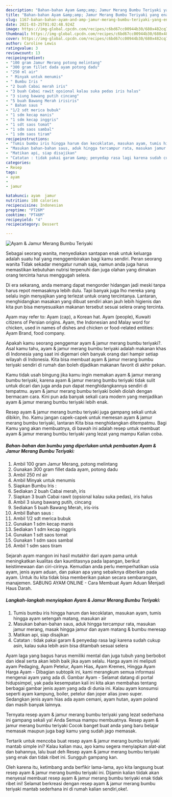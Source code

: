 ```yaml
---
description: "Bahan-bahan Ayam &amp;amp; Jamur Merang Bumbu Teriyaki yang enak dan Mudah Dibuat"
title: "Bahan-bahan Ayam &amp;amp; Jamur Merang Bumbu Teriyaki yang enak dan Mudah Dibuat"
slug: 1167-bahan-bahan-ayam-and-amp-jamur-merang-bumbu-teriyaki-yang-enak-dan-mudah-dibuat
date: 2021-03-25T01:02:48.924Z
image: https://img-global.cpcdn.com/recipes/c6bd67cc00944b30/680x482cq70/ayam-jamur-merang-bumbu-teriyaki-foto-resep-utama.jpg
thumbnail: https://img-global.cpcdn.com/recipes/c6bd67cc00944b30/680x482cq70/ayam-jamur-merang-bumbu-teriyaki-foto-resep-utama.jpg
cover: https://img-global.cpcdn.com/recipes/c6bd67cc00944b30/680x482cq70/ayam-jamur-merang-bumbu-teriyaki-foto-resep-utama.jpg
author: Caroline Lewis
ratingvalue: 3
reviewcount: 13
recipeingredient:
- "100 gram Jamur Merang potong melintang"
- "300 gram fillet dada ayam potong dadu"
- "250 ml air"
- " Minyak untuk menumis"
- " Bumbu Iris "
- "2 buah Cabai merah iris"
- "3 buah Cabai rawit opsional kalau suka pedas iris halus"
- "3 siung bawang putih cincang"
- "5 buah Bawang Merah irisiris"
- " Bahan saus "
- "1/2 sdt merica bubuk"
- "1 sdm kecap manis"
- "1 sdm kecap inggris"
- "1 sdt saos tomat"
- "1 sdm saos sambal"
- "1 sdm saos tiram"
recipeinstructions:
- "Tumis bumbu iris hingga harum dan kecoklatan, masukan ayam, tumis hingga ayam setengah matang, masukan air"
- "Masukan bahan-bahan saus, aduk hingga tercampur rata, masukan jamur merang, masak hingga jamur dan ayam matang &amp; bumbu meresap"
- "Matikan api, siap disajikan"
- "Catatan : tidak pakai garam &amp; penyedap rasa lagi karena sudah cukup asin, kalau suka lebih asin bisa ditambah sesuai selera"
categories:
- Resep
tags:
- ayam
- 
- jamur

katakunci: ayam  jamur 
nutrition: 188 calories
recipecuisine: Indonesian
preptime: "PT26M"
cooktime: "PT46M"
recipeyield: "4"
recipecategory: Dessert

---
```



![Ayam &amp; Jamur Merang Bumbu Teriyaki](https://img-global.cpcdn.com/recipes/c6bd67cc00944b30/680x482cq70/ayam-jamur-merang-bumbu-teriyaki-foto-resep-utama.jpg)

Sebagai seorang wanita, menyediakan santapan enak untuk keluarga adalah suatu hal yang menggembirakan bagi kamu sendiri. Peran seorang  wanita Tidak sekadar mengatur rumah saja, namun anda juga harus memastikan kebutuhan nutrisi terpenuhi dan juga olahan yang dimakan orang tercinta harus menggugah selera.

Di era  sekarang, anda memang dapat mengorder hidangan jadi meski tanpa harus repot memasaknya lebih dulu. Tapi banyak juga lho mereka yang selalu ingin menyajikan yang terlezat untuk orang tercintanya. Lantaran, menghidangkan masakan yang dibuat sendiri akan jauh lebih higienis dan kita pun bisa menyesuaikan makanan tersebut sesuai selera orang tercinta. 

Ayam may refer to: Ayam (cap), a Korean hat. Ayam (people), Kuwaiti citizens of Persian origins. Ayam, the Indonesian and Malay word for chicken, used in names of dishes and chicken or food-related entities: Ayam Brand, food company.

Apakah kamu seorang penggemar ayam &amp; jamur merang bumbu teriyaki?. Asal kamu tahu, ayam &amp; jamur merang bumbu teriyaki adalah makanan khas di Indonesia yang saat ini digemari oleh banyak orang dari hampir setiap wilayah di Indonesia. Kita bisa membuat ayam &amp; jamur merang bumbu teriyaki sendiri di rumah dan boleh dijadikan makanan favorit di akhir pekan.

Kamu tidak usah bingung jika kamu ingin memakan ayam &amp; jamur merang bumbu teriyaki, karena ayam &amp; jamur merang bumbu teriyaki tidak sulit untuk dicari dan juga anda pun dapat menghidangkannya sendiri di tempatmu. ayam &amp; jamur merang bumbu teriyaki boleh diolah dengan bermacam cara. Kini pun ada banyak sekali cara modern yang menjadikan ayam &amp; jamur merang bumbu teriyaki lebih enak.

Resep ayam &amp; jamur merang bumbu teriyaki juga gampang sekali untuk dibikin, lho. Kamu jangan capek-capek untuk memesan ayam &amp; jamur merang bumbu teriyaki, lantaran Kita bisa menghidangkan ditempatmu. Bagi Kamu yang akan membuatnya, di bawah ini adalah resep untuk membuat ayam &amp; jamur merang bumbu teriyaki yang lezat yang mampu Kalian coba.

<!--inarticleads1-->

##### Bahan-bahan dan bumbu yang diperlukan untuk pembuatan Ayam &amp; Jamur Merang Bumbu Teriyaki:

1. Ambil 100 gram Jamur Merang, potong melintang
1. Gunakan 300 gram fillet dada ayam, potong dadu
1. Ambil 250 ml air
1. Ambil  Minyak untuk menumis
1. Siapkan  Bumbu Iris :
1. Sediakan 2 buah Cabai merah, iris
1. Siapkan 3 buah Cabai rawit (opsional kalau suka pedas), iris halus
1. Ambil 3 siung bawang putih, cincang
1. Sediakan 5 buah Bawang Merah, iris-iris
1. Ambil  Bahan saus :
1. Ambil 1/2 sdt merica bubuk
1. Gunakan 1 sdm kecap manis
1. Sediakan 1 sdm kecap inggris
1. Gunakan 1 sdt saos tomat
1. Gunakan 1 sdm saos sambal
1. Ambil 1 sdm saos tiram


Sejarah ayam mangon ini hasil mutakhir dari ayam pama untuk meningkatkan kualitas dan kauntitasnya pada lapangan, berikut keistimewaan dan ciri-cirinya. Kemudian anda perlu memperhatikan usia ayam, jenis ayam aduan, dan pakan apa yang sebaiknya diberikan pada ayam. Untuk itu kita tidak bisa memberikan pakan secara sembarangan, manajemen. SABUNG AYAM ONLINE - Cara Membuat Ayam Aduan Menjadi Haus Darah. 

<!--inarticleads2-->

##### Langkah-langkah menyiapkan Ayam &amp; Jamur Merang Bumbu Teriyaki:

1. Tumis bumbu iris hingga harum dan kecoklatan, masukan ayam, tumis hingga ayam setengah matang, masukan air
1. Masukan bahan-bahan saus, aduk hingga tercampur rata, masukan jamur merang, masak hingga jamur dan ayam matang &amp; bumbu meresap
1. Matikan api, siap disajikan
1. Catatan : tidak pakai garam &amp; penyedap rasa lagi karena sudah cukup asin, kalau suka lebih asin bisa ditambah sesuai selera


Ayam laga yang bagus harus memiliki mental dan juga tubuh yang berbobot dan ideal serta akan lebih baik jika ayam selalu. Harga ayam ini meliputi ayam Pedaging, Ayam Petelur, Ayam Hias, Ayam Kremes, Hingga Ayam Harga Ayam - Dibagian subtopik ini, kami merangkum semua informasi mengenai ayam yang ada di. Gambar Ayam - Selamat datang di portal hidupsimpel, yak pada kesempatan kali ini kita akan membahas tentang berbagai gambar jenis ayam yang ada di dunia ini. Kalau ayam konsumsi seperti ayam kampung, boiler, petelur dan joper alias jowo super. Sedangkan jenis ayam hias ada ayam cemani, ayam hutan, ayam poland dan masih banyak lainnya. 

Ternyata resep ayam &amp; jamur merang bumbu teriyaki yang lezat sederhana ini gampang sekali ya! Anda Semua mampu membuatnya. Resep ayam &amp; jamur merang bumbu teriyaki Cocok banget buat anda yang baru belajar memasak maupun juga bagi kamu yang sudah jago memasak.

Tertarik untuk mencoba buat resep ayam &amp; jamur merang bumbu teriyaki mantab simple ini? Kalau kalian mau, ayo kamu segera menyiapkan alat-alat dan bahannya, lalu buat deh Resep ayam &amp; jamur merang bumbu teriyaki yang enak dan tidak ribet ini. Sungguh gampang kan. 

Oleh karena itu, ketimbang anda berfikir lama-lama, ayo kita langsung buat resep ayam &amp; jamur merang bumbu teriyaki ini. Dijamin kalian tiidak akan menyesal membuat resep ayam &amp; jamur merang bumbu teriyaki enak tidak ribet ini! Selamat berkreasi dengan resep ayam &amp; jamur merang bumbu teriyaki mantab sederhana ini di rumah kalian sendiri,oke!.

